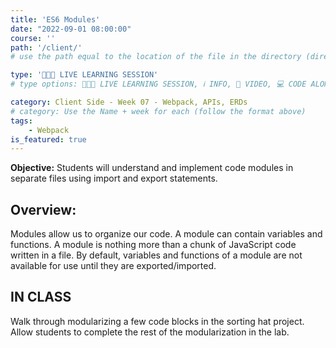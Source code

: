 ```yaml
---
title: 'ES6 Modules'
date: "2022-09-01 08:00:00"
course: ''
path: '/client/'
# use the path equal to the location of the file in the directory (directory structure)

type: '👩🏽‍🏫 LIVE LEARNING SESSION'
# type options: 👩🏽‍🏫 LIVE LEARNING SESSION, ℹ️ INFO, 🎥 VIDEO, 💻 CODE ALONG, 🥼LAB, ↩️ REVIEW/NOTES, 👥 GROUP LEARNING, 👷🏼‍♂️ GROUP PROJECT, 🧠 ASSESSMENT, 📝 ASSIGNMENT

category: Client Side - Week 07 - Webpack, APIs, ERDs
# category: Use the Name + week for each (follow the format above)
tags: 
    - Webpack
is_featured: true
---
```

**Objective:** Students will understand and implement code modules in separate files using import and export statements. 

## Overview:
Modules allow us to organize our code. A module can contain variables and functions. A module is nothing more than a chunk of JavaScript code written in a file. By default, variables and functions of a module are not available for use until they are exported/imported.

## IN CLASS
Walk through modularizing a few code blocks in the sorting hat project. Allow students to complete the rest of the modularization in the lab.
